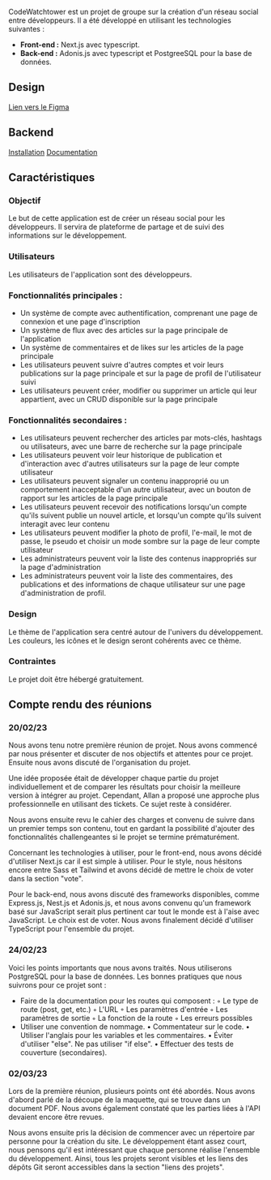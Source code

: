 CodeWatchtower est un projet de groupe sur la création d'un réseau social entre développeurs. Il a été développé en utilisant les technologies suivantes :

- **Front-end :** Next.js avec typescript.
- **Back-end :** Adonis.js avec typescript et PostgreeSQL pour la base de données.

## Design
[Lien vers le Figma](https://www.figma.com/design/RYRH0y2Cnjc57PuTtwNqE3/CodeWatchtower?node-id=0-1&t=lp2dYP46g1gOaPbN-1)

## Backend
[Installation](https://omniscient-slug-7f3.notion.site/Projet-SNP-BDD-Installation-cefb7ec7f1e34f02ad41995c64598088)
[Documentation ](https://omniscient-slug-7f3.notion.site/Projet-SNP-BDD-Installation-cefb7ec7f1e34f02ad41995c64598088)

## Caractéristiques
### Objectif

Le but de cette application est de créer un réseau social pour les développeurs. Il servira de plateforme de partage et de suivi des informations sur le développement.

### Utilisateurs

Les utilisateurs de l'application sont des développeurs.

### Fonctionnalités principales :

- Un système de compte avec authentification, comprenant une page de connexion et une page d'inscription
- Un système de flux avec des articles sur la page principale de l'application
- Un système de commentaires et de likes sur les articles de la page principale
- Les utilisateurs peuvent suivre d'autres comptes et voir leurs publications sur la page principale et sur la page de profil de l'utilisateur suivi
- Les utilisateurs peuvent créer, modifier ou supprimer un article qui leur appartient, avec un CRUD disponible sur la page principale

### Fonctionnalités secondaires :

- Les utilisateurs peuvent rechercher des articles par mots-clés, hashtags ou utilisateurs, avec une barre de recherche sur la page principale
- Les utilisateurs peuvent voir leur historique de publication et d'interaction avec d'autres utilisateurs sur la page de leur compte utilisateur
- Les utilisateurs peuvent signaler un contenu inapproprié ou un comportement inacceptable d'un autre utilisateur, avec un bouton de rapport sur les articles de la page principale
- Les utilisateurs peuvent recevoir des notifications lorsqu'un compte qu'ils suivent publie un nouvel article, et lorsqu'un compte qu'ils suivent interagit avec leur contenu
- Les utilisateurs peuvent modifier la photo de profil, l'e-mail, le mot de passe, le pseudo et choisir un mode sombre sur la page de leur compte utilisateur
- Les administrateurs peuvent voir la liste des contenus inappropriés sur la page d'administration
- Les administrateurs peuvent voir la liste des commentaires, des publications et des informations de chaque utilisateur sur une page d'administration de profil.

### Design

Le thème de l'application sera centré autour de l'univers du développement. Les couleurs, les icônes et le design seront cohérents avec ce thème.

### Contraintes

Le projet doit être hébergé gratuitement.

## Compte rendu des réunions

### 20/02/23

Nous avons tenu notre première réunion de projet. Nous avons commencé par nous présenter et discuter de nos objectifs et attentes pour ce projet. Ensuite nous avons discuté de l'organisation du projet.

Une idée proposée était de développer chaque partie du projet individuellement et de comparer les résultats pour choisir la meilleure version à intégrer au projet. Cependant, Allan a proposé une approche plus professionnelle en utilisant des tickets. Ce sujet reste à considérer.

Nous avons ensuite revu le cahier des charges et convenu de suivre dans un premier temps son contenu, tout en gardant la possibilité d'ajouter des fonctionnalités challengeantes si le projet se termine prématurément.

Concernant les technologies à utiliser, pour le front-end, nous avons décidé d'utiliser Next.js car il est simple à utiliser. Pour le style, nous hésitons encore entre Sass et Tailwind et avons décidé de mettre le choix de voter dans la section "vote".

Pour le back-end, nous avons discuté des frameworks disponibles, comme Express.js, Nest.js et Adonis.js, et nous avons convenu qu'un framework basé sur JavaScript serait plus pertinent car tout le monde est à l'aise avec JavaScript. Le choix est de voter. Nous avons finalement décidé d'utiliser TypeScript pour l'ensemble du projet.

### 24/02/23

Voici les points importants que nous avons traités.
Nous utiliserons PostgreSQL pour la base de données.
Les bonnes pratiques que nous suivrons pour ce projet sont :

- Faire de la documentation pour les routes qui composent :
◦ Le type de route (post, get, etc.)
◦ L'URL
◦ Les paramètres d'entrée
◦ Les paramètres de sortie
◦ La fonction de la route
◦ Les erreurs possibles
- Utiliser une convention de nommage.
• Commentateur sur le code.
• Utiliser l'anglais pour les variables et les commentaires.
• Éviter d'utiliser "else". Ne pas utiliser "if else".
• Effectuer des tests de couverture (secondaires).

### 02/03/23

Lors de la première réunion, plusieurs points ont été abordés. Nous avons d'abord parlé de la découpe de la maquette, qui se trouve dans un document PDF. Nous avons également constaté que les parties liées à l'API devaient encore être revues.

Nous avons ensuite pris la décision de commencer avec un répertoire par personne pour la création du site. Le développement étant assez court, nous pensons qu'il est intéressant que chaque personne réalise l'ensemble du développement. Ainsi, tous les projets seront visibles et les liens des dépôts Git seront accessibles dans la section "liens des projets".
